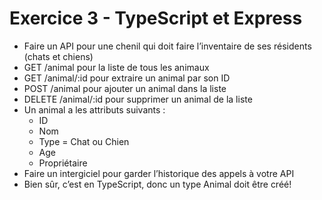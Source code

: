 # Exercice 3 - TypeScript et Express  

- Faire un API pour une chenil qui doit faire l’inventaire de ses résidents (chats et chiens)  
- GET /animal pour la liste de tous les animaux  
- GET /animal/:id pour extraire un animal par son ID  
- POST /animal pour ajouter un animal dans la liste  
- DELETE /animal/:id pour supprimer un animal de la liste  
- Un animal a les attributs suivants :  
    - ID  
    - Nom  
    - Type = Chat ou Chien  
    - Age  
    - Propriétaire  
- Faire un intergiciel pour garder l’historique des appels à votre API  
- Bien sûr, c’est en TypeScript, donc un type Animal doit être créé!  
